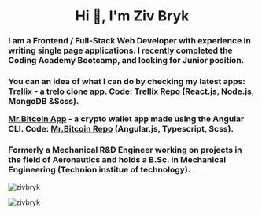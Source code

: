 <h1 align="center">Hi 👋, I'm Ziv Bryk</h1>
<h3 align="left">I am a Frontend / Full-Stack Web Developer with experience in writing single page applications. I recently completed the Coding Academy Bootcamp, and looking for Junior position. </h3>

<h3 align="left">You can an idea of what I can do by checking my latest apps:  <br/>
<a href="https://trellix.herokuapp.com/">Trellix</a> - a trelo clone app. Code: <a href="https://github.com/zivbryk/Trellix">Trellix Repo</a> (React.js, Node.js, MongoDB &Scss).

<a href="https://zivbryk.github.io/mister-bitcoin-angular/">Mr.Bitcoin App</a> - a crypto wallet app made using the Angular CLI. Code: <a href="https://github.com/zivbryk/mister-bitcoin-angular">Mr.Bitcoin Repo</a> (Angular.js, Typescript, Scss).</h3>

<h3 align="left">Formerly a Mechanical R&D Engineer working on projects in the field of Aeronautics and holds a B.Sc. in Mechanical Engineering (Technion institue of technology).</h3>

<!--
**zivbryk/zivbryk** is a ✨ _special_ ✨ repository because its `README.md` (this file) appears on your GitHub profile.

🔭 My Latest Project - a Trello Clone Progressive Web App! 

🌱 Technologies I've learned and worled with: React, Vue, Angular, TypeScript, Node.js, Redux, WebSockets, MongoDB, Responsive Scss.

👯 I’m looking for Junior - Frontend / Full-Stack Postions

Keep Learning 🐱‍👤

<h3 align="left">Connect with me:</h3>
<p align="left">
<a href="https://twitter.com/zivbryk" target="blank"><img align="center" src="https://raw.githubusercontent.com/rahuldkjain/github-profile-readme-generator/master/src/images/icons/Social/twitter.svg" alt="zivbryk" height="30" width="40" /></a>
<a href="https://linkedin.com/in/ziv bryk" target="blank"><img align="center" src="https://raw.githubusercontent.com/rahuldkjain/github-profile-readme-generator/master/src/images/icons/Social/linked-in-alt.svg" alt="ziv bryk" height="30" width="40" /></a>
<a href="https://fb.com/ziv bryk" target="blank"><img align="center" src="https://raw.githubusercontent.com/rahuldkjain/github-profile-readme-generator/master/src/images/icons/Social/facebook.svg" alt="ziv bryk" height="30" width="40" /></a>
</p>

<h3 align="left">Languages and Tools:</h3>
<p align="left"> <a href="https://angular.io" target="_blank"> <img src="https://angular.io/assets/images/logos/angular/angular.svg" alt="angular" width="40" height="40"/> </a> <a href="https://www.chartjs.org" target="_blank"> <img src="https://www.chartjs.org/media/logo-title.svg" alt="chartjs" width="40" height="40"/> </a> <a href="https://www.w3schools.com/css/" target="_blank"> <img src="https://raw.githubusercontent.com/devicons/devicon/master/icons/css3/css3-original-wordmark.svg" alt="css3" width="40" height="40"/> </a> <a href="https://git-scm.com/" target="_blank"> <img src="https://www.vectorlogo.zone/logos/git-scm/git-scm-icon.svg" alt="git" width="40" height="40"/> </a> <a href="https://heroku.com" target="_blank"> <img src="https://www.vectorlogo.zone/logos/heroku/heroku-icon.svg" alt="heroku" width="40" height="40"/> </a> <a href="https://www.w3.org/html/" target="_blank"> <img src="https://raw.githubusercontent.com/devicons/devicon/master/icons/html5/html5-original-wordmark.svg" alt="html5" width="40" height="40"/> </a> <a href="https://developer.mozilla.org/en-US/docs/Web/JavaScript" target="_blank"> <img src="https://raw.githubusercontent.com/devicons/devicon/master/icons/javascript/javascript-original.svg" alt="javascript" width="40" height="40"/> </a> <a href="https://www.mongodb.com/" target="_blank"> <img src="https://raw.githubusercontent.com/devicons/devicon/master/icons/mongodb/mongodb-original-wordmark.svg" alt="mongodb" width="40" height="40"/> </a> <a href="https://www.mysql.com/" target="_blank"> <img src="https://raw.githubusercontent.com/devicons/devicon/master/icons/mysql/mysql-original-wordmark.svg" alt="mysql" width="40" height="40"/> </a> <a href="https://nodejs.org" target="_blank"> <img src="https://raw.githubusercontent.com/devicons/devicon/master/icons/nodejs/nodejs-original-wordmark.svg" alt="nodejs" width="40" height="40"/> </a> <a href="https://reactjs.org/" target="_blank"> <img src="https://raw.githubusercontent.com/devicons/devicon/master/icons/react/react-original-wordmark.svg" alt="react" width="40" height="40"/> </a> <a href="https://redux.js.org" target="_blank"> <img src="https://raw.githubusercontent.com/devicons/devicon/master/icons/redux/redux-original.svg" alt="redux" width="40" height="40"/> </a> <a href="https://sass-lang.com" target="_blank"> <img src="https://raw.githubusercontent.com/devicons/devicon/master/icons/sass/sass-original.svg" alt="sass" width="40" height="40"/> </a> <a href="https://www.typescriptlang.org/" target="_blank"> <img src="https://raw.githubusercontent.com/devicons/devicon/master/icons/typescript/typescript-original.svg" alt="typescript" width="40" height="40"/> </a> <a href="https://vuejs.org/" target="_blank"> <img src="https://raw.githubusercontent.com/devicons/devicon/master/icons/vuejs/vuejs-original-wordmark.svg" alt="vuejs" width="40" height="40"/> </a> </p>

<p align="left"> <img src="https://komarev.com/ghpvc/?username=zivbryk&label=Profile%20views&color=0e75b6&style=flat" alt="zivbryk" /> </p>

<!-- <p><img align="left" src="https://github-readme-stats.vercel.app/api/top-langs?username=zivbryk&show_icons=true&locale=en&layout=compact" alt="zivbryk" /></p> -->

<p><img align="center" src="https://github-readme-stats.vercel.app/api?username=zivbryk&show_icons=true&locale=en" alt="zivbryk" /></p>

<p><img align="center" src="https://github-readme-streak-stats.herokuapp.com/?user=zivbryk&" alt="zivbryk" /></p>

